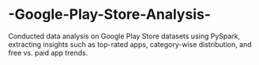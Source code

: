 # -Google-Play-Store-Analysis-
Conducted data analysis on Google Play Store datasets using PySpark, extracting insights such as top-rated apps, category-wise distribution, and free vs. paid app trends.
